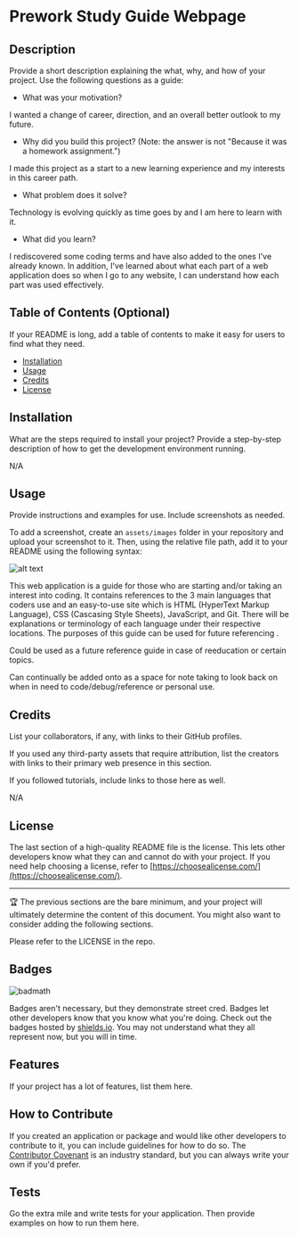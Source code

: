 # Prework Study Guide Webpage

## Description

Provide a short description explaining the what, why, and how of your project. Use the following questions as a guide:

- What was your motivation?

I wanted a change of career, direction, and an overall better outlook to my future.

- Why did you build this project? (Note: the answer is not "Because it was a homework assignment.")

I made this project as a start to a new learning experience and my interests in this career path.

- What problem does it solve?

Technology is evolving quickly as time goes by and I am here to learn with it.

- What did you learn?

I rediscovered some coding terms and have also added to the ones I've already known. In addition, I've learned about what each part of a web application does so when I go to any website, I can understand how each part was used effectively.

## Table of Contents (Optional)

If your README is long, add a table of contents to make it easy for users to find what they need.

- [Installation](#installation)
- [Usage](#usage)
- [Credits](#credits)
- [License](#license)

## Installation

What are the steps required to install your project? Provide a step-by-step description of how to get the development environment running.

N/A

## Usage

Provide instructions and examples for use. Include screenshots as needed.

To add a screenshot, create an `assets/images` folder in your repository and upload your screenshot to it. Then, using the relative file path, add it to your README using the following syntax:

![alt text](assets/images/screenshot.png)

This web application is a guide for those who are starting and/or taking an interest into coding. It contains references to the 3 main languages that coders use and an easy-to-use site which is HTML (HyperText Markup Language), CSS (Cascasing Style Sheets), JavaScript, and Git. There will be explanations or terminology of each language under their respective locations. The purposes of this guide can be used for future referencing .

Could be used as a future reference guide in case of reeducation or certain topics.

Can continually be added onto as a space for note taking to look back on when in need to code/debug/reference or personal use.

## Credits

List your collaborators, if any, with links to their GitHub profiles.

If you used any third-party assets that require attribution, list the creators with links to their primary web presence in this section.

If you followed tutorials, include links to those here as well.

N/A

## License

The last section of a high-quality README file is the license. This lets other developers know what they can and cannot do with your project. If you need help choosing a license, refer to [https://choosealicense.com/](https://choosealicense.com/).

---

🏆 The previous sections are the bare minimum, and your project will ultimately determine the content of this document. You might also want to consider adding the following sections.

Please refer to the LICENSE in the repo.

## Badges

![badmath](https://img.shields.io/github/languages/top/nielsenjared/badmath)

Badges aren't necessary, but they demonstrate street cred. Badges let other developers know that you know what you're doing. Check out the badges hosted by [shields.io](https://shields.io/). You may not understand what they all represent now, but you will in time.

## Features

If your project has a lot of features, list them here.

## How to Contribute

If you created an application or package and would like other developers to contribute to it, you can include guidelines for how to do so. The [Contributor Covenant](https://www.contributor-covenant.org/) is an industry standard, but you can always write your own if you'd prefer.

## Tests

Go the extra mile and write tests for your application. Then provide examples on how to run them here.